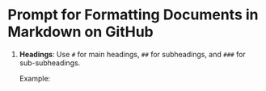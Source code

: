# Prompt for Formatting Documents in Markdown on GitHub

1. **Headings**: Use `#` for main headings, `##` for subheadings, and `###` for sub-subheadings.
   
   Example: